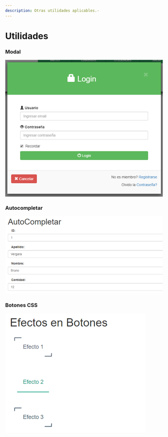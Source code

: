 ```yaml
---
description: Otras utilidades aplicables.-
---
```


# Utilidades

### Modal

![](.gitbook/assets/modal_login.png)

### Autocompletar

![](.gitbook/assets/autocompletar.png)

### Botones CSS

![](.gitbook/assets/botones.png)

